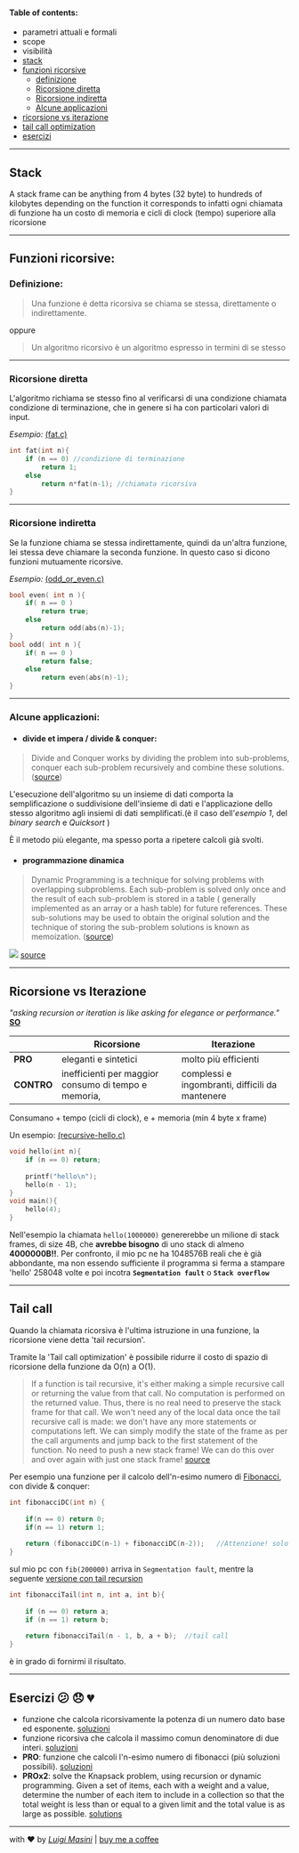 #### Table of contents:
- parametri attuali e formali
- scope
- visibilità
- [stack](#stack)
- [funzioni ricorsive](#funzioni-ricorsive)
  - [definizione](#definizione)
  - [Ricorsione diretta](#ricorsione-diretta)
  - [Ricorsione indiretta](#ricorsione-indiretta)
  - [Alcune applicazioni](#alcune-applicazioni)
- [ricorsione vs iterazione](#ricorsione-vs-iterazione)
- [tail call optimization](#tail-call)
- [esercizi](#esercizi)

---

## Stack

A stack frame can be anything from 4 bytes (32 byte) to hundreds of kilobytes depending on the function it corresponds to
infatti ogni chiamata di funzione ha un costo di memoria e cicli di clock (tempo) superiore alla ricorsione

---

## Funzioni ricorsive:
### Definizione:
>Una funzione è detta ricorsiva se chiama se stessa, direttamente o indirettamente.

oppure

>Un algoritmo ricorsivo è un algoritmo espresso in termini di se stesso

---

### Ricorsione diretta
L'algoritmo richiama se stesso fino al verificarsi di una condizione chiamata condizione di terminazione, che in genere si ha con particolari valori di input.

_Esempio:_ [(fat.c)](examples/fat.c "fat.c")
```c
int fat(int n){
	if (n == 0) //condizione di terminazione
		return 1;
	else
		return n*fat(n-1); //chiamata ricorsiva
}
```
	
---

### Ricorsione indiretta
Se la funzione chiama se stessa indirettamente, quindi da un'altra funzione, lei stessa deve chiamare la seconda funzione. In questo caso si dicono funzioni mutuamente ricorsive.

_Esempio:_ [(odd_or_even.c)](examples/odd_or_even.c "odd_or_even.c")
```c
bool even( int n ){
	if( n == 0 )
		return true;
	else
		return odd(abs(n)-1);
}
bool odd( int n ){
	if( n == 0 )
		return false;
	else
		return even(abs(n)-1);
}
```

---

### Alcune applicazioni:

[link]:https://medium.com/@maheshkariya/difference-between-divide-and-conquer-algo-and-dynamic-programming-4a657bcb6187 "Medium"

- #### divide et impera / divide & conquer:

>Divide and Conquer works by dividing the problem into sub-problems, conquer each sub-problem recursively and combine these solutions. ([source][link])

L'esecuzione dell'algoritmo su un insieme di dati comporta la semplificazione o suddivisione dell'insieme di dati e l'applicazione dello stesso algoritmo agli insiemi di dati semplificati.(è il caso dell'_esempio 1_, del _binary search_ e _Quicksort_ )

È il metodo più elegante, ma spesso porta a ripetere calcoli già svolti.

- #### programmazione dinamica

>Dynamic Programming is a technique for solving problems with overlapping subproblems. Each sub-problem is solved only once and the result of each sub-problem is stored in a table ( generally implemented as an array or a hash table) for future references. These sub-solutions may be used to obtain the original solution and the technique of storing the sub-problem solutions is known as memoization. ([source][link])

[![](https://media.geeksforgeeks.org/wp-content/uploads/01-DP-vs-DC-DP-vs-DC-diagram-1024x492.png)](https://media.geeksforgeeks.org/wp-content/uploads/01-DP-vs-DC-DP-vs-DC-diagram-1024x492.png) [source](https://www.geeksforgeeks.org/dynamic-programming-vs-divide-and-conquer/ "Dynamic programming vs Divide and conquer")

---

## Ricorsione vs Iterazione

*"asking recursion or iteration is like asking for elegance or performance."* [**SO**](https://stackoverflow.com/a/15346857/10388096 "StackOverflow")

| | Ricorsione | Iterazione |
|-| ---------- | ---------- |
|**PRO**|eleganti e sintetici|molto più efficienti|
|**CONTRO**|inefficienti per maggior consumo di tempo e memoria, |complessi e ingombranti, difficili da mantenere|

Consumano + tempo (cicli di clock), e + memoria (min 4 byte x frame)

Un esempio: [(recursive-hello.c)](examples/recursive-hello.c "recursive-hello.c")
```c
void hello(int n){
	if (n == 0) return;
	
	printf("hello\n");
	hello(n - 1);
}
void main(){
	hello(4);
}
``` 


Nell'esempio la chiamata `hello(1000000)`
genererebbe un milione di stack frames, di size 4B, che **avrebbe bisogno** di uno stack di almeno **4000000B!!**.
Per confronto, il mio pc ne ha 1048576B reali che è già abbondante, ma  non essendo sufficiente il programma si ferma a stampare 'hello' 258048 volte e poi incotra **`Segmentation fault`** o **`Stack overflow`**


---

## Tail call

Quando la chiamata ricorsiva è l'ultima istruzione in una funzione, la ricorsione viene detta 'tail recursion'.

Tramite la 'Tail call optimization' è possibile ridurre il costo di spazio di ricorsione della funzione da O(n) a O(1).

>If a function is tail recursive, it's either making a simple recursive call or returning the value from that call. No computation is performed on the returned value. Thus, there is no real need to preserve the stack frame for that call. We won't need any of the local data once the tail recursive call is made: we don't have any more statements or computations left. We can simply modify the state of the frame as per the call arguments and jump back to the first statement of the function. No need to push a new stack frame! We can do this over and over again with just one stack frame! [source](https://dev.to/rohit/demystifying-tail-call-optimization-5bf3)

Per esempio una funzione per il calcolo dell'n-esimo numero di [Fibonacci](examples/fibonacci.c "fibonacci.c"), con divide & conquer:
```c
int fibonacciDC(int n) {
	
	if(n == 0) return 0;
	if(n == 1) return 1;
	
	return (fibonacciDC(n-1) + fibonacciDC(n-2));	//Attenzione! solo perchè è in fondo non vuol dire sia una tail call
}
```
sul mio pc con `fib(200000)` arriva in `Segmentation fault`, mentre la seguente [versione con tail recursion](examples/fibonacci.c "fibonacci.c")
```c
int fibonacciTail(int n, int a, int b){
	
	if (n == 0) return a;   
	if (n == 1) return b;
	
	return fibonacciTail(n - 1, b, a + b);	//tail call
}
```

è in grado di fornirmi il risultato.

---

## Esercizi :confused: :disappointed: :broken_heart:

- funzione che calcola ricorsivamente la potenza di un numero dato base ed esponente. [soluzioni](examples/potenza.c "potenza.c")
- funzione ricorsiva che calcola il massimo comun denominatore di due interi. [soluzioni](examples/mcd.c "mcd.c")
- **PRO**: funzione che calcoli l'n-esimo numero di fibonacci (più soluzioni possibili). [soluzioni](examples/fibonacci.c "fibonacci.c")
- **PROx2**: solve the Knapsack problem, using recursion or dynamic programming.  Given a set of items, each with a weight and a value, determine the number of each item to include in a collection so that the total weight is less than or equal to a given limit and the total value is as large as possible.  [solutions](http://ranger.uta.edu/~kosmopo/cse2320/lectures/05-Recursion_DynamicProgramming.pdf)

---

with :heart: by [_Luigi Masini_](https://github.com/LuigiMasini)  | [buy me a coffee](https://youtu.be/dQw4w9WgXcQ)